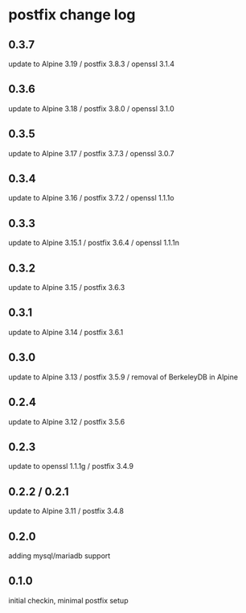 # postfix change log

## 0.3.7
update to Alpine 3.19 / postfix 3.8.3 / openssl 3.1.4

## 0.3.6
update to Alpine 3.18 / postfix 3.8.0 / openssl 3.1.0

## 0.3.5
update to Alpine 3.17 / postfix 3.7.3 / openssl 3.0.7

## 0.3.4
update to Alpine 3.16 / postfix 3.7.2 / openssl 1.1.1o

## 0.3.3
update to Alpine 3.15.1 / postfix 3.6.4 / openssl 1.1.1n

## 0.3.2
update to Alpine 3.15 / postfix 3.6.3

## 0.3.1
update to Alpine 3.14 / postfix 3.6.1

## 0.3.0
update to Alpine 3.13 / postfix 3.5.9 / removal of BerkeleyDB in Alpine

## 0.2.4
update to Alpine 3.12 / postfix 3.5.6

## 0.2.3
update to openssl 1.1.1g / postfix 3.4.9

## 0.2.2 / 0.2.1
update to Alpine 3.11 / postfix 3.4.8

## 0.2.0
adding mysql/mariadb support

## 0.1.0
initial checkin, minimal postfix setup

